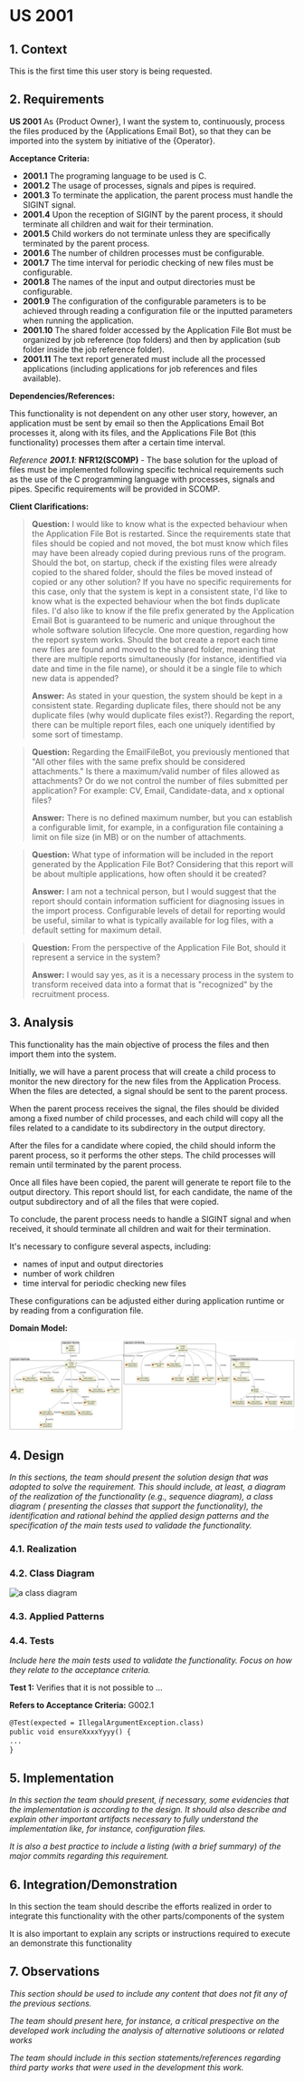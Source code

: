 # US 2001

## 1. Context

This is the first time this user story is being requested.

## 2. Requirements

**US 2001** As {Product Owner}, I want the system to, continuously, process the files produced by the {Applications Email Bot},
so that they can be imported into the system by initiative of the {Operator}.

**Acceptance Criteria:**

- **2001.1** The programing language to be used is C.
- **2001.2** The usage of processes, signals and pipes is required.
- **2001.3** To terminate the application, the parent process must handle the SIGINT signal.
- **2001.4** Upon the reception of SIGINT by the parent process, it should terminate all children and wait for their
termination.
- **2001.5** Child workers do not terminate unless they are specifically terminated by the parent process.
- **2001.6** The number of children processes must be configurable.
- **2001.7** The time interval for periodic checking of new files must be configurable.
- **2001.8** The names of the input and output directories must be configurable.
- **2001.9** The configuration of the configurable parameters is to be achieved through reading a configuration file 
or the inputted parameters when running the application.
- **2001.10** The shared folder accessed by the Application File Bot must be organized by job reference (top folders) 
and then by application (sub folder inside the job reference folder).
- **2001.11** The text report generated must include all the processed applications (including applications for job 
references and files available).


**Dependencies/References:**

This functionality is not dependent on any other user story, however, an application must be sent by email so then the 
Applications Email Bot processes it, along with its files, and the Applications File Bot (this functionality) processes
them after a certain time interval.

_Reference **2001.1**:_ **NFR12(SCOMP)** - The base solution for the upload of files must be implemented following 
specific technical requirements such as the use of the C programming language with processes, signals and pipes. 
Specific requirements will be provided in SCOMP.


**Client Clarifications:**

> **Question:** I would like to know what is the expected behaviour when the Application File Bot is restarted. Since the
> requirements state that files should be copied and not moved, the bot must know which files may have been already copied
> during previous runs of the program. Should the bot, on startup, check if the existing files were already copied to the
> shared folder, should the files be moved instead of copied or any other solution? If you have no specific requirements
> for this case, only that the system is kept in a consistent state, I'd like to know what is the expected behaviour when
> the bot finds duplicate files. I'd also like to know if the file prefix generated by the Application Email Bot is 
> guaranteed to be numeric and unique throughout the whole software solution lifecycle. One more question, regarding how 
> the report system works. Should the bot create a report each time new files are found and moved to the shared folder, 
> meaning that there are multiple reports simultaneously (for instance, identified via date and time in the file name), 
> or should it be a single file to which new data is appended?
>
> **Answer:** As stated in your question, the system should be kept in a consistent state. Regarding duplicate files, 
> there should not be any duplicate files (why would duplicate files exist?). Regarding the report, there can be multiple
> report files, each one uniquely identified by some sort of timestamp.


> **Question:** Regarding the EmailFileBot, you previously mentioned that "All other files with the same prefix should be
> considered attachments." Is there a maximum/valid number of files allowed as attachments? Or do we not control the number
> of files submitted per application? For example: CV, Email, Candidate-data, and x optional files?
>
> **Answer:** There is no defined maximum number, but you can establish a configurable limit, for example, in a configuration
> file containing a limit on file size (in MB) or on the number of attachments.


> **Question:** What type of information will be included in the report generated by the Application File Bot? Considering
> that this report will be about multiple applications, how often should it be created?
>
> **Answer:** I am not a technical person, but I would suggest that the report should contain information sufficient for
> diagnosing issues in the import process. Configurable levels of detail for reporting would be useful, similar to what 
> is typically available for log files, with a default setting for maximum detail.


> **Question:** From the perspective of the Application File Bot, should it represent a service in the system?
>
> **Answer:** I would say yes, as it is a necessary process in the system to transform received data into a format that 
> is "recognized" by the recruitment process.


## 3. Analysis

This functionality has the main objective of process the files and then import them into the system.

Initially, we will have a parent process that will create a child process to monitor the new directory for the new files
from the Application Process. When the files are detected, a signal should be sent to the parent process.

When the parent process receives the signal, the files should be divided among a fixed number of child processes, and 
each child will copy all the files related to a candidate to its subdirectory in the output directory.

After the files for a candidate where copied, the child should inform the parent process, so it performs the other steps.
The child processes will remain until terminated by the parent process.

Once all files have been copied, the parent will generate te report file to the output directory. This report should list,
for each candidate, the name of the output subdirectory and of all the files that were copied.

To conclude, the parent process needs to handle a SIGINT signal and when received, it should terminate all children and
wait for their termination.

It's necessary to configure several aspects, including:
* names of input and output directories
* number of work children
* time interval for periodic checking new files

These configurations can be adjusted either during application runtime or by reading from a configuration file.


**Domain Model:**

![Domain-Model-US-2001](US2001_Domain_Model/domain-model-us-2001.svg)


## 4. Design

*In this sections, the team should present the solution design that was adopted to solve the requirement. This should
include, at least, a diagram of the realization of the functionality (e.g., sequence diagram), a class diagram (
presenting the classes that support the functionality), the identification and rational behind the applied design
patterns and the specification of the main tests used to validade the functionality.*

### 4.1. Realization

### 4.2. Class Diagram

![a class diagram]()

### 4.3. Applied Patterns

### 4.4. Tests

*Include here the main tests used to validate the functionality. Focus on how they relate to the acceptance criteria.*

**Test 1:** Verifies that it is not possible to ...

**Refers to Acceptance Criteria:** G002.1

````
@Test(expected = IllegalArgumentException.class)
public void ensureXxxxYyyy() {
...
}
````

## 5. Implementation

*In this section the team should present, if necessary, some evidencies that the implementation is according to the
design. It should also describe and explain other important artifacts necessary to fully understand the implementation
like, for instance, configuration files.*

*It is also a best practice to include a listing (with a brief summary) of the major commits regarding this requirement.*

## 6. Integration/Demonstration

In this section the team should describe the efforts realized in order to integrate this functionality with the other
parts/components of the system

It is also important to explain any scripts or instructions required to execute an demonstrate this functionality

## 7. Observations

*This section should be used to include any content that does not fit any of the previous sections.*

*The team should present here, for instance, a critical prespective on the developed work including the analysis of
alternative solutioons or related works*

*The team should include in this section statements/references regarding third party works that were used in the
development this work.*